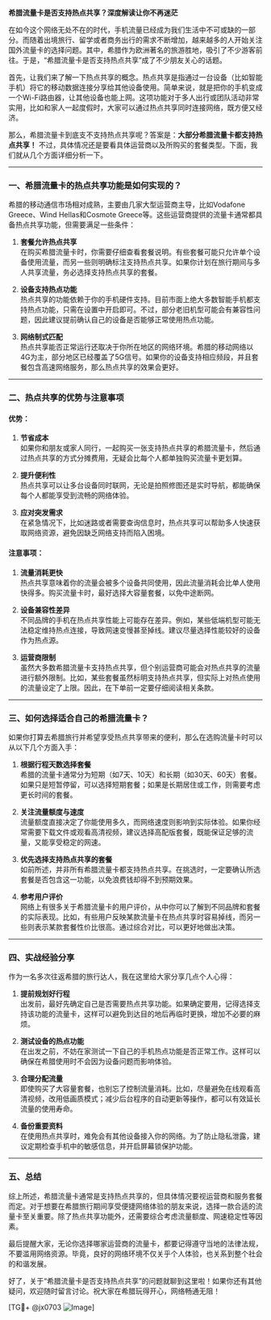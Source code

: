 **希腊流量卡是否支持热点共享？深度解读让你不再迷茫**

在如今这个网络无处不在的时代，手机流量已经成为我们生活中不可或缺的一部分。而随着出境旅行、留学或者商务出行的需求不断增加，越来越多的人开始关注国外流量卡的选择问题。其中，希腊作为欧洲著名的旅游胜地，吸引了不少游客前往。于是，“希腊流量卡是否支持热点共享”成了不少朋友关心的话题。

首先，让我们来了解一下热点共享的概念。热点共享是指通过一台设备（比如智能手机）将它的移动数据连接分享给其他设备使用。简单来说，就是把你的手机变成一个Wi-Fi路由器，让其他设备也能上网。这项功能对于多人出行或团队活动非常实用，比如和家人一起度假时，大家可以通过热点共享同时连接网络，既方便又经济。

那么，希腊流量卡到底支不支持热点共享呢？答案是：**大部分希腊流量卡都支持热点共享！** 不过，具体情况还是要看具体运营商以及所购买的套餐类型。下面，我们就从几个方面详细分析一下。

---

### 一、希腊流量卡的热点共享功能是如何实现的？

希腊的移动通信市场相对成熟，主要由几家大型运营商主导，比如Vodafone Greece、Wind Hellas和Cosmote Greece等。这些运营商提供的流量卡通常都具备热点共享功能，但需要满足一些条件：

1. **套餐允许热点共享**  
   在购买希腊流量卡时，你需要仔细查看套餐说明。有些套餐可能只允许单个设备使用流量，而另一些则明确标注支持热点共享。如果你计划在旅行期间与多人共享流量，务必选择支持热点共享的套餐。

2. **设备支持热点功能**  
   热点共享的功能依赖于你的手机硬件支持。目前市面上绝大多数智能手机都支持热点功能，只需在设置中开启即可。不过，部分老旧机型可能会有兼容性问题，因此建议提前确认自己的设备是否能够正常使用热点功能。

3. **网络制式匹配**  
   热点共享能否正常运行还取决于你所在地区的网络环境。希腊的移动网络以4G为主，部分地区已经覆盖了5G信号。如果你的设备支持相应频段，并且套餐包含高速网络服务，那么热点共享的效果会更好。

---

### 二、热点共享的优势与注意事项

#### 优势：
1. **节省成本**  
   如果你和朋友或家人同行，一起购买一张支持热点共享的希腊流量卡，然后通过热点共享的方式分摊费用，无疑会比每个人都单独购买流量卡更划算。
   
2. **提升便利性**  
   热点共享可以让多台设备同时联网，无论是拍照修图还是实时导航，都能确保每个人都能享受到流畅的网络体验。

3. **应对突发需求**  
   在紧急情况下，比如迷路或者需要查询信息时，热点共享可以帮助多人快速获取网络资源，避免因缺乏网络支持而陷入困境。

#### 注意事项：
1. **流量消耗更快**  
   热点共享意味着你的流量会被多个设备共同使用，因此流量消耗会比单人使用快得多。购买流量卡时，最好选择大容量套餐，以免中途断网。

2. **设备兼容性差异**  
   不同品牌的手机在热点共享性能上可能存在差异。例如，某些低端机型可能无法稳定维持热点连接，导致网速变慢甚至掉线。建议尽量选择性能较好的设备作为热点源。

3. **运营商限制**  
   虽然大多数希腊流量卡支持热点共享，但个别运营商可能会对热点共享的流量进行额外限制。比如，某些套餐虽然标明支持热点共享，但实际上对热点使用的流量设定了上限。因此，在下单前一定要仔细阅读相关条款。

---

### 三、如何选择适合自己的希腊流量卡？

如果你打算去希腊旅行并希望享受热点共享带来的便利，那么在选购流量卡时可以从以下几个方面入手：

1. **根据行程天数选择套餐**  
   希腊的流量卡通常分为短期（如7天、10天）和长期（如30天、60天）套餐。如果只是短暂停留，可以选择短期套餐；如果是长期居住或工作，则需要考虑更长时间的套餐。

2. **关注流量额度与速度**  
   流量额度直接决定了你能使用多久，而网络速度则影响到实际体验。如果你经常需要下载文件或观看高清视频，建议选择高配版套餐，既能保证足够的流量，又能享受稳定的网速。

3. **优先选择支持热点共享的套餐**  
   如前所述，并非所有希腊流量卡都支持热点共享。在挑选时，一定要确认所选套餐是否包含这一功能，以免浪费钱却得不到预期效果。

4. **参考用户评价**  
   网络上有很多关于希腊流量卡的用户评价，从中你可以了解到不同品牌和套餐的实际表现。比如，有些用户反映某款流量卡在热点共享时容易掉线，而另一些则表示某款套餐性价比很高。通过综合对比，可以更好地做出决策。

---

### 四、实战经验分享

作为一名多次往返希腊的旅行达人，我在这里给大家分享几点个人心得：

1. **提前规划好行程**  
   出发前，最好先确定自己是否需要热点共享功能。如果确定要用，记得选择支持该功能的流量卡，这样可以避免到达目的地后再临时更换，增加不必要的麻烦。

2. **测试设备的热点功能**  
   在出发之前，不妨在家测试一下自己的手机热点功能是否正常工作。这样可以确保在希腊使用时不会因为设备问题而影响体验。

3. **合理分配流量**  
   即使购买了大容量套餐，也别忘了控制流量消耗。比如，尽量避免在线观看高清视频，改用低画质模式；减少后台程序的自动更新等操作，都可以有效延长流量的使用寿命。

4. **备份重要资料**  
   在使用热点共享时，难免会有其他设备接入你的网络。为了防止隐私泄露，建议定期检查手机中的敏感信息，并开启屏幕锁保护功能。

---

### 五、总结

综上所述，希腊流量卡通常是支持热点共享的，但具体情况要视运营商和服务套餐而定。对于想要在希腊旅行期间享受便捷网络体验的朋友来说，选择一款合适的流量卡至关重要。除了热点共享功能外，还需要综合考虑流量额度、网速稳定性等因素。

最后提醒大家，无论你选择哪家运营商的流量卡，都要记得遵守当地的法律法规，不要滥用网络资源。毕竟，良好的网络环境不仅关乎个人体验，也关系到整个社会的和谐发展。

好了，关于“希腊流量卡是否支持热点共享”的问题就聊到这里啦！如果你还有其他疑问，欢迎随时留言讨论。祝大家在希腊玩得开心，网络畅通无阻！

[TG💪+ @jx0703 ![Image](https://github.com/user-attachments/assets/dbca1d08-cadb-493c-b0ec-ad6f7a83f270)]